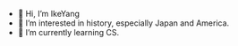- 👋 Hi, I’m IkeYang
- 👀 I’m interested in history, especially Japan and America.
- 🌱 I’m currently learning CS.

<!---
zhinendemofasshi/zhinendemofasshi is a ✨ special ✨ repository because its `README.md` (this file) appears on your GitHub profile.
You can click the Preview link to take a look at your changes.
--->
